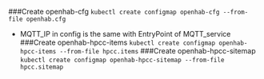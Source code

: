 ###Create openhab-cfg
`kubectl create configmap openhab-cfg --from-file openhab.cfg`
- MQTT_IP in config is the same with EntryPoint of MQTT_service
###Create openhab-hpcc-items
`kubectl create configmap openhab-hpcc-items --from-file hpcc.items`
###Create openhab-hpcc-sitemap
`kubectl create configmap openhab-hpcc-sitemap --from-file hpcc.sitemap`

